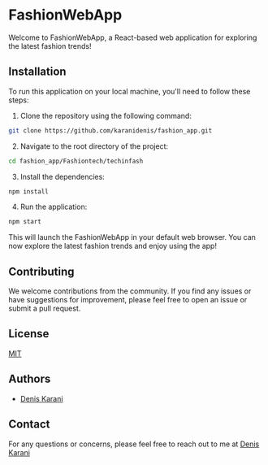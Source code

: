 # FashionWebApp

Welcome to FashionWebApp, a React-based web application for exploring the latest fashion trends!

## Installation

To run this application on your local machine, you'll need to follow these steps:

1. Clone the repository using the following command:

```bash
git clone https://github.com/karanidenis/fashion_app.git
```  

2. Navigate to the root directory of the project:
```bash
cd fashion_app/Fashiontech/techinfash
```  

3. Install the dependencies:

```bash
npm install
```  

4. Run the application:  

```bash 
npm start
```  
This will launch the FashionWebApp in your default web browser. You can now explore the latest fashion trends and enjoy using the app!

## Contributing  
We welcome contributions from the community. If you find any issues or have suggestions for improvement, please feel free to open an issue or submit a pull request.  

## License
[MIT](https://choosealicense.com/licenses/mit/)

## Authors
- [Denis Karani](https://github.com/karanidenis)  

## Contact
For any questions or concerns, please feel free to reach out to me at [Denis Karani](mailto:d.waweru@alustudent.com)
